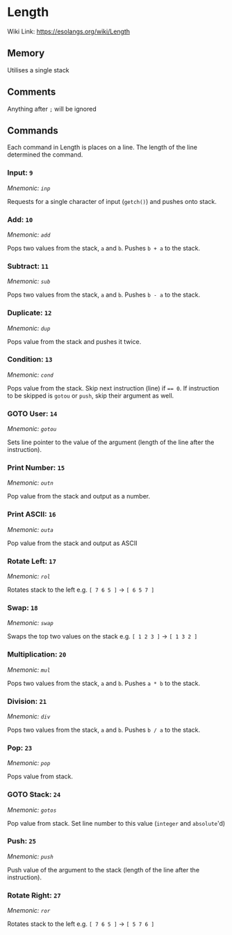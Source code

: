 # Length
Wiki Link: https://esolangs.org/wiki/Length

## Memory
Utilises a single stack

## Comments
Anything after `;` will be ignored

## Commands
Each command in Length is places on a line. The length of the line determined the command.

### Input: `9`
*Mnemonic: `inp`*

Requests for a single character of input (`getch()`) and pushes onto stack.

### Add: `10`
*Mnemonic: `add`*

Pops two values from the stack, `a` and `b`. Pushes `b + a` to the stack.

### Subtract: `11`
*Mnemonic: `sub`*

Pops two values from the stack, `a` and `b`. Pushes `b - a` to the stack.

### Duplicate: `12`
*Mnemonic: `dup`*

Pops value from the stack and pushes it twice.

### Condition: `13`
*Mnemonic: `cond`*

Pops value from the stack. Skip next instruction (line) if `== 0`. If instruction to be skipped is `gotou` or `push`, skip their argument as well.

### GOTO User: `14`
*Mnemonic: `gotou`*

Sets line pointer to the value of the argument (length of the line after the instruction).

### Print Number: `15`
*Mnemonic: `outn`*

Pop value from the stack and output as a number.

### Print ASCII: `16`
*Mnemonic: `outa`*

Pop value from the stack and output as ASCII

### Rotate Left: `17`
*Mnemonic: `rol`*

Rotates stack to the left e.g. `[ 7 6 5 ]` -> `[ 6 5 7 ]`

### Swap: `18`
*Mnemonic: `swap`*

Swaps the top two values on the stack e.g. `[ 1 2 3 ]` -> `[ 1 3 2 ]`

### Multiplication: `20`
*Mnemonic: `mul`*

Pops two values from the stack, `a` and `b`. Pushes `a * b` to the stack.

### Division: `21`
*Mnemonic: `div`*

Pops two values from the stack, `a` and `b`. Pushes `b / a` to the stack.

### Pop: `23`
*Mnemonic: `pop`*

Pops value from stack.

### GOTO Stack: `24`
*Mnemonic: `gotos`*

Pop value from stack. Set line number to this value (`integer` and `absolute`'d)

### Push: `25`
*Mnemonic: `push`*

Push value of the argument to the stack (length of the line after the instruction).

### Rotate Right: `27`
*Mnemonic: `ror`*

Rotates stack to the left e.g. `[ 7 6 5 ]` -> `[ 5 7 6 ]`